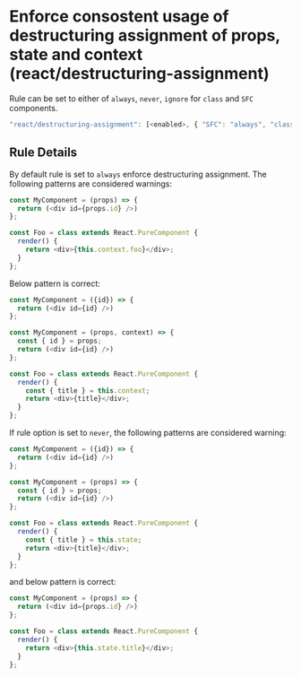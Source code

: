 # Enforce consostent usage of destructuring assignment of props, state and context (react/destructuring-assignment)

Rule can be set to either of `always`, `never`, `ignore` for `class` and `SFC` components.
```js
"react/destructuring-assignment": [<enabled>, { "SFC": "always", "class": "always"}]
```

## Rule Details

By default rule is set to `always` enforce destructuring assignment. The following patterns are considered warnings:

```js
const MyComponent = (props) => {
  return (<div id={props.id} />)
};
```

```js
const Foo = class extends React.PureComponent {
  render() {
    return <div>{this.context.foo}</div>;
  }
};
```

Below pattern is correct:

```js
const MyComponent = ({id}) => {
  return (<div id={id} />)
};
```

```js
const MyComponent = (props, context) => {
  const { id } = props;
  return (<div id={id} />)
};
```

```js
const Foo = class extends React.PureComponent {
  render() {
    const { title } = this.context;
    return <div>{title}</div>;
  }
};
```

If rule option is set to `never`, the following patterns are considered warning:

```js
const MyComponent = ({id}) => {
  return (<div id={id} />)
};
```

```js
const MyComponent = (props) => {
  const { id } = props;
  return (<div id={id} />)
};
```

```js
const Foo = class extends React.PureComponent {
  render() {
    const { title } = this.state;
    return <div>{title}</div>;
  }
};
```

and below pattern is correct:

```js
const MyComponent = (props) => {
  return (<div id={props.id} />)
};
```

```js
const Foo = class extends React.PureComponent {
  render() {
    return <div>{this.state.title}</div>;
  }
};
